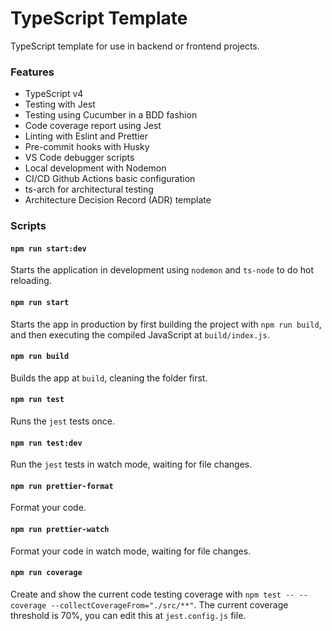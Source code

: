 # TypeScript Template

TypeScript template for use in backend or frontend projects. 

### Features

- TypeScript v4
- Testing with Jest
- Testing using Cucumber in a BDD fashion
- Code coverage report using Jest
- Linting with Eslint and Prettier
- Pre-commit hooks with Husky
- VS Code debugger scripts
- Local development with Nodemon
- CI/CD Github Actions basic configuration
- ts-arch for architectural testing
- Architecture Decision Record (ADR) template

### Scripts

#### `npm run start:dev`

Starts the application in development using `nodemon` and `ts-node` to do hot reloading.

#### `npm run start`

Starts the app in production by first building the project with `npm run build`, and then executing the compiled JavaScript at `build/index.js`.

#### `npm run build`

Builds the app at `build`, cleaning the folder first.

#### `npm run test`

Runs the `jest` tests once.

#### `npm run test:dev`

Run the `jest` tests in watch mode, waiting for file changes.

#### `npm run prettier-format`

Format your code.

#### `npm run prettier-watch`

Format your code in watch mode, waiting for file changes.

#### `npm run coverage`

Create and show the current code testing coverage with `npm test -- --coverage --collectCoverageFrom="./src/**"`.
The current coverage threshold is 70%, you can edit this at `jest.config.js` file.
